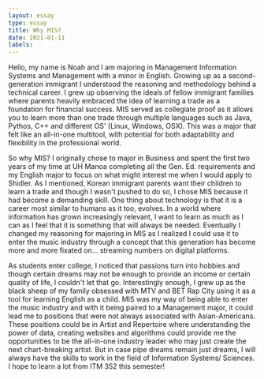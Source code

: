 ```yaml
---
layout: essay
type: essay
title: Why MIS?
date: 2021-01-11
labels: 
---
```


Hello, my name is Noah and I am majoring in Management Information Systems and Management with a minor in English. 
Growing up as a second-generation immigrant I understood the reasoning and methodology behind a technical career. I grew up observing the ideals of fellow immigrant families where parents heavily embraced the idea of learning a trade as a foundation for financial success. MIS served as collegiate proof as it allows you to learn more than one trade through multiple languages such as Java, Pythos, C++ and different OS' (Linux, Windows, OSX). This was a major that felt like an all-in-one multitool, with potential for both adaptability and flexibility in the professional world. 

So why MIS? I originally chose to major in Business and spent the first two years of my time at UH Manoa completing all the Gen. Ed. requirements and my English major to focus on what might interest me when I would apply to Shidler. As I mentioned, Korean immigrant parents want their children to learn a trade and though I wasn't pushed to do so, I chose MIS because it had become a demanding skill. One thing about technology is that it is a career most similar to humans as it too, evolves. In a world where information has grown increasingly relevant, I want to learn as much as I can as I feel that it is something that will always be needed. Eventually I changed my reasoning for majoring in MIS as I realized I could use it to enter the music industry through a concept that this generation has become more and more fixated on... streaming numbers on digital platforms. 

As students enter college, I noticed that passions turn into hobbies and though certain dreams may not be enough to provide an income or certain quality of life, I couldn't let that go. Interestingly enough, I grew up as the black sheep of my family obsessed with MTV and BET Rap City using it as a tool for learning English as a child. MIS was my way of being able to enter the music industry and with it being paired to a Management major, it could lead me to positions that were not always associated with Asian-Americans. These positions could be in Artist and Repertoire where understanding the power of data, creating websites and algorithms could provide me the opportunities to be the all-in-one industry leader who may just create the next chart-breaking artist. 
But in case pipe dreams remain just dreams, I will always have the skills to work in the field of Information Systems/ Sciences. 
I hope to learn a lot from ITM 352 this semester!
